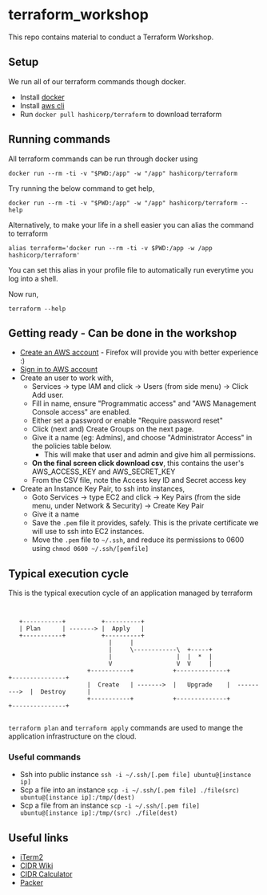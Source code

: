 # terraform_workshop

This repo contains material to conduct a Terraform Workshop.

## Setup

We run all of our terraform commands though docker.

- Install [docker](https://docs.docker.com/engine/installation/#supported-platforms)
- Install [aws cli](https://aws.amazon.com/cli/)
- Run `docker pull hashicorp/terraform` to download terraform


## Running commands

All terraform commands can be run through docker using

```
docker run --rm -ti -v "$PWD:/app" -w "/app" hashicorp/terraform
```

Try running the below command to get help,

```
docker run --rm -ti -v "$PWD:/app" -w "/app" hashicorp/terraform --help
```

Alternatively, to make your life in a shell easier you can alias the command to terraform

```
alias terraform='docker run --rm -ti -v $PWD:/app -w /app hashicorp/terraform'
```

You can set this alias in your profile file to automatically run everytime you log into a shell.

Now run,

```
terraform --help
```


## Getting ready - Can be done in the workshop

- [Create an AWS account](https://portal.aws.amazon.com/billing/signup) - Firefox will provide you with better experience :)
- [Sign in to AWS account](https://signin.aws.amazon.com/signin)
- Create an user to work with,
  - Services -> type IAM and click -> Users (from side menu) -> Click Add user.
  - Fill in name, ensure "Programmatic access" and "AWS Management Console access" are enabled.
  - Either set a password or enable "Require password reset"
  - Click (next and) Create Groups on the next page.
  - Give it a name (eg: Admins), and choose "Administrator Access" in the policies table below.
    - This will make that user and admin and give him all permissions.
  - **On the final screen click download csv**, this contains the user's AWS_ACCESS_KEY and AWS_SECRET_KEY
  - From the CSV file, note the Access key ID and Secret access key
- Create an Instance Key Pair, to ssh into instances,
  - Goto Services -> type EC2 and click -> Key Pairs (from the side menu, under Network & Security) -> Create Key Pair
  - Give it a name
  - Save the `.pem` file it provides, safely. This is the private certificate we will use to ssh into EC2 instances.
  - Move the `.pem` file to `~/.ssh`, and reduce its permissions to 0600 using `chmod 0600 ~/.ssh/[pemfile]`

## Typical execution cycle

This is the typical execution cycle of an application managed by terraform

```


   +-----------+          +----------+
   | Plan      | -------> |  Apply   |
   +-----------+          +----------+
                            |     |
                            |     \------------\  +-----+
                            |                  |  |  *  |
                            V                  V  V     |
                      +-----------+           +--------------+              +---------------+
                      |  Create   | ------->  |   Upgrade    |  --------->  |  Destroy      |
                      +-----------+           +--------------+              +---------------+


```


`terraform plan` and `terraform apply` commands are used to mange the application infrastructure on the cloud.


### Useful commands

- Ssh into public instance `ssh -i ~/.ssh/[.pem file] ubuntu@[instance ip]`
- Scp a file into an instance `scp -i ~/.ssh/[.pem file] ./file(src) ubuntu@[instance ip]:/tmp/(dest)`
- Scp a file from an instance `scp -i ~/.ssh/[.pem file] ubuntu@[instance ip]:/tmp/(src) ./file(dest)`


## Useful links

- [iTerm2](https://www.iterm2.com/version3.html)
- [CIDR Wiki](https://en.wikipedia.org/wiki/Classless_Inter-Domain_Routing)
- [CIDR Calculator](http://networkcalculator.ca/cidr-calculator.php)
- [Packer](https://www.packer.io/)
